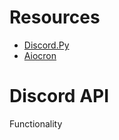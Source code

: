 # Resources
* [Discord.Py](https://discordpy.readthedocs.io/en/latest/)
* [Aiocron](https://github.com/gawel/aiocron/)

# Discord API
Functionality 
